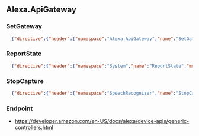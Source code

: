## Alexa.ApiGateway
### SetGateway
```json
  {"directive":{"header":{"namespace":"Alexa.ApiGateway","name":"SetGateway","messageId":"481dfec2-c4ff-411c-8413-454561104173","dialogRequestId":"120d2f68-b9cf-4b1e-9e00-6b546137ac4f"},"payload":{"gateway":"https://bob-dispatch-prod-eu.amazon.com"}}}
```

### ReportState
```json
  {"directive":{"header":{"namespace":"System","name":"ReportState","messageId":"7aa31b56-4eb5-49cc-9648-d8df74689cb0"},"payload":{}}}
```

### StopCapture
```json
  {"directive":{"header":{"namespace":"SpeechRecognizer","name":"StopCapture","messageId":"0d516b04-7999-4b9b-9d97-b756d44570b9","dialogRequestId":"ed4dc466-9fd6-4a9e-98aa-eea2c35e6a58"},"payload":{}}}
```

### Endpoint
- https://developer.amazon.com/en-US/docs/alexa/device-apis/generic-controllers.html
